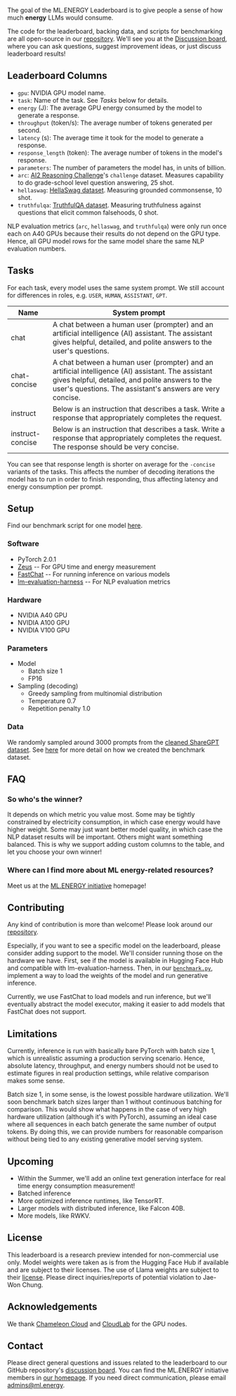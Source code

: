 The goal of the ML.ENERGY Leaderboard is to give people a sense of how much **energy** LLMs would consume.

The code for the leaderboard, backing data, and scripts for benchmarking are all open-source in our [repository](https://github.com/ml-energy/leaderboard).
We'll see you at the [Discussion board](https://github.com/ml-energy/leaderboard/discussions), where you can ask questions, suggest improvement ideas, or just discuss leaderboard results!

## Leaderboard Columns

- `gpu`: NVIDIA GPU model name.
- `task`: Name of the task. See *Tasks* below for details.
- `energy` (J): The average GPU energy consumed by the model to generate a response.
- `throughput` (token/s): The average number of tokens generated per second.
- `latency` (s): The average time it took for the model to generate a response.
- `response_length` (token): The average number of tokens in the model's response.
- `parameters`: The number of parameters the model has, in units of billion.
- `arc`: [AI2 Reasoning Challenge](https://allenai.org/data/arc)'s `challenge` dataset. Measures capability to do grade-school level question answering, 25 shot.
- `hellaswag`: [HellaSwag dataset](https://allenai.org/data/hellaswag). Measuring grounded commonsense, 10 shot.
- `truthfulqa`: [TruthfulQA dataset](https://arxiv.org/abs/2109.07958). Measuring truthfulness against questions that elicit common falsehoods, 0 shot.

NLP evaluation metrics (`arc`, `hellaswag`, and `truthfulqa`) were only run once each on A40 GPUs because their results do not depend on the GPU type.
Hence, all GPU model rows for the same model share the same NLP evaluation numbers.

## Tasks

For each task, every model uses the same system prompt. We still account for differences in roles, e.g. `USER`, `HUMAN`, `ASSISTANT`, `GPT`.

| Name | System prompt |
|--|--|
| chat | A chat between a human user (prompter) and an artificial intelligence (AI) assistant. The assistant gives helpful, detailed, and polite answers to the user's questions. |
| chat-concise | A chat between a human user (prompter) and an artificial intelligence (AI) assistant. The assistant gives helpful, detailed, and polite answers to the user's questions. The assistant's answers are very concise. |
| instruct | Below is an instruction that describes a task. Write a response that appropriately completes the request. |
| instruct-concise | Below is an instruction that describes a task. Write a response that appropriately completes the request. The response should be very concise. |

You can see that response length is shorter on average for the `-concise` variants of the tasks.
This affects the number of decoding iterations the model has to run in order to finish responding, thus affecting latency and energy consumption per prompt.

## Setup

Find our benchmark script for one model [here](https://github.com/ml-energy/leaderboard/blob/master/scripts/benchmark.py).

### Software

- PyTorch 2.0.1
- [Zeus](https://ml.energy/zeus) -- For GPU time and energy measurement
- [FastChat](https://github.com/lm-sys/fastchat) -- For running inference on various models
- [lm-evaluation-harness](https://github.com/EleutherAI/lm-evaluation-harness/tree/d1537059b515511801ae9b742f8e949f1bfcd010) -- For NLP evaluation metrics

### Hardware

- NVIDIA A40 GPU
- NVIDIA A100 GPU
- NVIDIA V100 GPU

### Parameters

- Model
  - Batch size 1
  - FP16
- Sampling (decoding)
  - Greedy sampling from multinomial distribution
  - Temperature 0.7
  - Repetition penalty 1.0

### Data

We randomly sampled around 3000 prompts from the [cleaned ShareGPT dataset](https://huggingface.co/datasets/anon8231489123/ShareGPT_Vicuna_unfiltered).
See [here](https://github.com/ml-energy/leaderboard/tree/master/sharegpt) for more detail on how we created the benchmark dataset.

## FAQ

### So who's the winner?

It depends on which metric you value most.
Some may be tightly constrained by electricity consumption, in which case energy would have higher weight.
Some may just want better model quality, in which case the NLP dataset results will be important.
Others might want something balanced.
This is why we support adding custom columns to the table, and let you choose your own winner!

### Where can I find more about ML energy-related resources?

Meet us at the [ML.ENERGY initiative](https://ml.energy) homepage!

## Contributing

Any kind of contribution is more than welcome!
Please look around our [repository](https://github.com/ml-energy/leaderboard).

Especially, if you want to see a specific model on the leaderboard, please consider adding support to the model.
We'll consider running those on the hardware we have.
First, see if the model is available in Hugging Face Hub and compatible with lm-evaluation-harness.
Then, in our [`benchmark.py`](https://github.com/ml-energy/leaderboard/blob/master/scripts/benchmark.py), implement a way to load the weights of the model and run generative inference.

Currently, we use FastChat to load models and run inference, but we'll eventually abstract the model executor, making it easier to add models that FastChat does not support.

## Limitations

Currently, inference is run with basically bare PyTorch with batch size 1, which is unrealistic assuming a production serving scenario.
Hence, absolute latency, throughput, and energy numbers should not be used to estimate figures in real production settings, while relative comparison makes some sense.

Batch size 1, in some sense, is the lowest possible hardware utilization.
We'll soon benchmark batch sizes larger than 1 without continuous batching for comparison.
This would show what happens in the case of very high hardware utilization (although it's with PyTorch), assuming an ideal case where all sequences in each batch generate the same number of output tokens.
By doing this, we can provide numbers for reasonable comparison without being tied to any existing generative model serving system.

## Upcoming

- Within the Summer, we'll add an online text generation interface for real time energy consumption measurement!
- Batched inference
- More optimized inference runtimes, like TensorRT.
- Larger models with distributed inference, like Falcon 40B.
- More models, like RWKV.

## License

This leaderboard is a research preview intended for non-commercial use only.
Model weights were taken as is from the Hugging Face Hub if available and are subject to their licenses.
The use of Llama weights are subject to their [license](https://github.com/facebookresearch/llama/blob/main/LICENSE).
Please direct inquiries/reports of potential violation to Jae-Won Chung.

## Acknowledgements

We thank [Chameleon Cloud](https://www.chameleoncloud.org/) and [CloudLab](https://cloudlab.us/) for the GPU nodes.

## Contact

Please direct general questions and issues related to the leaderboard to our GitHub repository's [discussion board](https://github.com/ml-energy/leaderboard/discussions).
You can find the ML.ENERGY initiative members in [our homepage](https://ml.energy#members).
If you need direct communication, please email admins@ml.energy.
